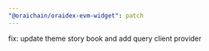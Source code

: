 ```yaml
---
"@oraichain/oraidex-evm-widget": patch
---
```


fix: update theme story book and add query client provider
